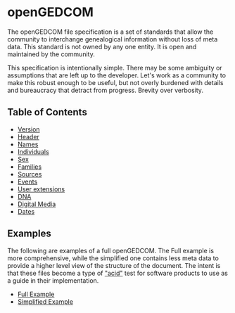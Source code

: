 # openGEDCOM
The openGEDCOM file specification is a set of standards that allow the community to interchange genealogical information without loss of meta data. This standard is not owned by any one entity. It is open and maintained by the community.

This specification is intentionally simple. There may be some ambiguity or assumptions that are left up to the developer. Let's work as a community to make this robust enough to be useful, but not overly burdened with details and bureaucracy that detract from progress. Brevity over verbosity.

## Table of Contents
* [Version](version.md)
* [Header](header.md)
* [Names](names.md)
* [Individuals](individuals.md)
* [Sex](sex.md)
* [Families](families.md)
* [Sources](sources.md)
* [Events](events.md)
* [User extensions](extensions.md)
* [DNA](sources.md#dna)
* [Digital Media](source.md#photo)
* [Dates](dates.md)

## Examples
The following are examples of a full openGEDCOM. The Full example is more comprehensive, while the simplified one contains less meta data to provide a higher level view of the structure of the document. The intent is that these files become a type of ["acid"](https://en.wikipedia.org/wiki/Acid3) test for software products to use as a guide in their implementation.

* [Full Example](example_full.json)
* [Simplified Example](example_simple.json)
